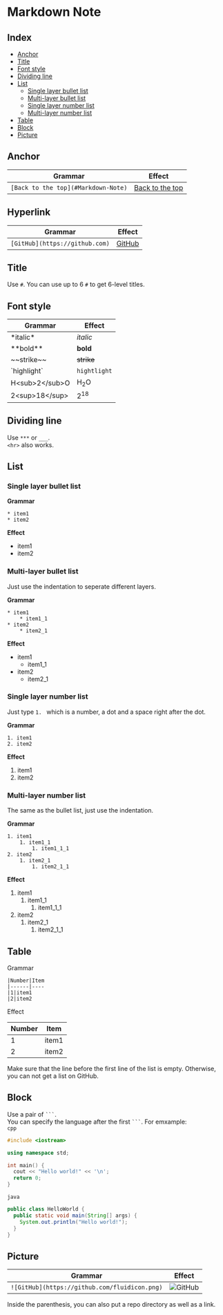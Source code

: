 # Markdown Note

## Index
* [Anchor](#anchor)
* [Title](#title)
* [Font style](#font-style)
* [Dividing line](#dividing-line)
* [List](#list)
  * [Single layer bullet list](#single-layer-bullet-list)
  * [Multi-layer bullet list](#multi-layer-bullet-list)
  * [Single layer number list](#single-layer-number-list)
  * [Multi-layer number list](#multi-layer-number-list)
* [Table](#table)
* [Block](#block)
* [Picture](#picture)

## Anchor
|Grammar|Effect
|-------|------
|`[Back to the top](#Markdown-Note)`|[Back to the top](#Markdown-Note)

## Hyperlink
|Grammar|Effect
|-------|------
|`[GitHub](https://github.com)`|[GitHub](https://github.com)

## Title
Use `#`. You can use up to 6 `#` to get 6-level titles.

## Font style
|Grammar|Effect
|-------|------
|\*italic\*|*italic*
|\*\*bold\*\*|**bold**
|\~\~strike\~\~|~~strike~~
|\`highlight\`|`hightlight`
|H\<sub\>2\<\/sub\>O|H<sub>2</sub>O
|2\<sup\>18\<\/sup\>|2<sup>18</sup>

## Dividing line
Use `***` or `___`. </br>
`<hr>` also works.

## List
### Single layer bullet list
**Grammar**
```
* item1
* item2
```
**Effect**
* item1
* item2
### Multi-layer bullet list
Just use the indentation to seperate different layers. </br>

**Grammar**
```
* item1
    * item1_1
* item2
    * item2_1
```
**Effect**
* item1
    * item1_1
* item2
    * item2_1
### Single layer number list
Just type `1. ` which is a number, a dot and a space right after the dot. </br>

**Grammar**
```
1. item1
2. item2
```
**Effect**
1. item1
2. item2
### Multi-layer number list
The same as the bullet list, just use the indentation. </br>

**Grammar**
```
1. item1
    1. item1_1
        1. item1_1_1
2. item2
    1. item2_1
        1. item2_1_1
```
**Effect**
1. item1
    1. item1_1
        1. item1_1_1
2. item2
    1. item2_1
        1. item2_1_1

## Table
Grammar
```
|Number|Item
|------|----
|1|item1
|2|item2
```
Effect

|Number|Item
|------|----
|1|item1
|2|item2

Make sure that the line before the first line of the list is empty. Otherwise, you can not get a list on GitHub.

## Block
Use a pair of ` ``` `. <br>
You can specify the language after the first ` ``` `. For emxample: <br>
`cpp`
```cpp
#include <iostream>

using namespace std;

int main() {
  cout << "Hello world!" << '\n';
  return 0;
}
```
`java`
``` java
public class HelloWorld {
  public static void main(String[] args) {
    System.out.println("Hello world!");
  }
}
```

## Picture
|Grammar|Effect
|-------|------
|`![GitHub](https://github.com/fluidicon.png)`|![GitHub](https://github.com/fluidicon.png) 

Inside the parenthesis, you can also put a repo directory as well as a link.